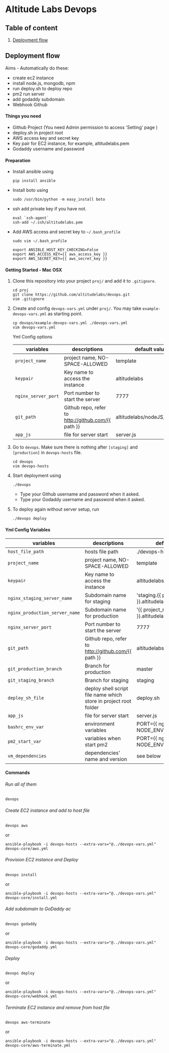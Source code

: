 Altitude Labs Devops
===

## Table of content
1. [Deployment flow](#deployment-flow)

## <a name="deployment-flow"></a>Deployment flow

Aims - Automatically do these:
* create ec2 instance
* install node.js, mongodb, npm
* run deploy.sh to deploy repo
* pm2 run server
* add godaddy subdomain
* Webhook Github

#### Things you need
* Github Project (You need Admin permission to access 'Setting' page )
* deploy.sh in project root
* AWS access key and secret key
* Key pair for EC2 instance, for example, altitudelabs.pem
* Godaddy username and password


#### Preparation
* Install ansible using
    ```
    pip install ansible
    ```
* Install boto using
    ```
    sudo /usr/bin/python -m easy_install boto
    ```
* ssh add private key if you have not.
    ```
    eval `ssh-agent`
    ssh-add ~/.ssh/altitudelabs.pem
    ```

* Add AWS access and secret key to `~/.bash_profile`
    ```
    sudo vim ~/.bash_profile
    ```

    ```
    export ANSIBLE_HOST_KEY_CHECKING=False
    export AWS_ACCESS_KEY={{ aws_access_key }}
    export AWS_SECRET_KEY={{ aws_secret_key }}
    ```
    

    
#### Getting Started - Mac OSX
1. Clone this repository into your project `proj/` and add it to `.gitignore`.
   ```
   cd proj
   git clone https://github.com/altitudelabs/devops.git
   vim .gitignore
   ```

2. Create and config `devops-vars.yml` under `proj/`. You may take `example-devops-vars.yml` as starting point.
    ```
    cp devops/example-devops-vars.yml ./devops-vars.yml
    vim devops-vars.yml
    ```

    Yml Config options

    | variables       | descriptions              | default value|
    |-----------------|---------------------------|--------------|
    |`project_name` | project name, NO-SPACE-ALLOWED|template|
    |`keypair` |Key name to access the instance|altitudelabs|
    |`nginx_server_port` |Port number to start the server|7777|
    |`git_path` |Github repo, refer to http://github.com/{{ path }}|altitudelabs/nodeJS_template|
    |`app_js` |file for server start|server.js|

3. Go to `devops`. Make sure there is nothing after `[staging]` and `[production]` in `devops-hosts` file.
    ```
    cd devops
    vim devops-hosts
    ```

4. Start deployment using
    ```
    ./devops
    ```
    * Type your Github username and password when it asked.
    * Type your Godaddy username and password when it asked.

5. To deploy again without server setup, run
    ```
    ./devops deploy
    ```

#### Yml Config Variables

| variables       | descriptions              | default value|
|-----------------|---------------------------|--------------|
|`host_file_path` | hosts file path           |./devops-hosts|
|`project_name` | project name, NO-SPACE-ALLOWED|template|
|`keypair` |Key name to access the instance|altitudelabs|
|`nginx_staging_server_name` |Subdomain name for staging|'staging.{{ project_name }}.altitudelabs.com'|
|`nginx_production_server_name` |Subdomain name for production |'{{ project_name }}.altitudelabs.com'|
|`nginx_server_port` |Port number to start the server|7777|
|`git_path` |Github repo, refer to http://github.com/{{ path }}|altitudelabs/nodeJS_template|
|`git_production_branch` |Branch for production|master|
|`git_staging_branch` |Branch for staging|staging|
|`deploy_sh_file` |deploy shell script file name which store in project root folder|deploy.sh|
|`app_js` |file for server start|server.js|
|`bashrc_env_var` |environment variables|PORT={{ nginx_server_port }} NODE_ENV=production|
|`pm2_start_var`     |variables when start pm2|PORT={{ nginx_server_port }} NODE_ENV=production|
|`vm_dependencies` |dependencies' name and version|see below|


#### Commands

###### Run all of them
  ```
  devops
  ```

###### Create EC2 instance and add to host file
  ```
  devops aws
  ```
  or
  ```
  ansible-playbook -i devops-hosts --extra-vars="@../devops-vars.yml" devops-core/aws.yml
  ```

###### Provision EC2 instance and Deploy
  ```
  devops install
  ```
  or
  ```
  ansible-playbook -i devops-hosts --extra-vars="@../devops-vars.yml" devops-core/install.yml
  ```

###### Add subdomain to GoDaddy ac
  ```
  devops godaddy
  ```
  or
  ```
  ansible-playbook -i devops-hosts --extra-vars="@../devops-vars.yml" devops-core/godaddy.yml
  ```

###### Deploy
  ```
  devops deploy
  ```
  or
  ```
  ansible-playbook -i devops-hosts --extra-vars="@../devops-vars.yml" devops-core/webhook.yml
  ```

###### Terminate EC2 instance and remove from host file
  ```
  devops aws-terminate
  ```
  or
  ```
  ansible-playbook -i devops-hosts --extra-vars="@../devops-vars.yml" devops-core/aws-terminate.yml
  ```

